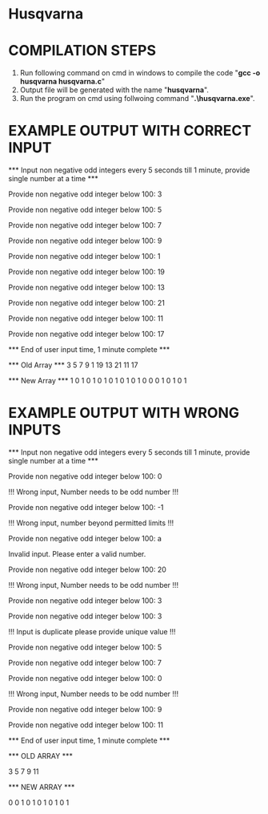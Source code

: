 # Husqvarna
# COMPILATION STEPS

  1. Run following command on cmd in windows to compile the code "**gcc -o husqvarna husqvarna.c**"
  2. Output file will be generated with the name "**husqvarna**".
  3. Run the program on cmd using follwoing command "**.\husqvarna.exe**".

# EXAMPLE OUTPUT WITH CORRECT INPUT

  *** Input non negative odd integers every 5 seconds till 1 minute,
    provide single number at a time ***

  Provide non negative odd integer below 100: 3
  
  Provide non negative odd integer below 100: 5
  
  Provide non negative odd integer below 100: 7
  
  Provide non negative odd integer below 100: 9
  
  Provide non negative odd integer below 100: 1
  
  Provide non negative odd integer below 100: 19
  
  Provide non negative odd integer below 100: 13
  
  Provide non negative odd integer below 100: 21
  
  Provide non negative odd integer below 100: 11
  
  Provide non negative odd integer below 100: 17
  
  *** End of user input time, 1 minute complete ***
  
  *** Old Array ***
  3 5 7 9 1 19 13 21 11 17
  
  *** New Array ***
  1 0 1 0 1 0 1 0 1 0 1 0 1 0 0 0 1 0 1 0 1

  # EXAMPLE OUTPUT WITH WRONG INPUTS

*** Input non negative odd integers every 5 seconds till 1 minute,
    provide single number at a time ***

Provide non negative odd integer below 100: 0

!!! Wrong input, Number needs to be odd number !!!

Provide non negative odd integer below 100: -1

!!! Wrong input, number beyond permitted limits !!!

Provide non negative odd integer below 100: a

Invalid input. Please enter a valid number.

Provide non negative odd integer below 100: 20

!!! Wrong input, Number needs to be odd number !!!

Provide non negative odd integer below 100: 3

Provide non negative odd integer below 100: 3

!!! Input is duplicate please provide unique value !!!

Provide non negative odd integer below 100: 5

Provide non negative odd integer below 100: 7

Provide non negative odd integer below 100: 0

!!! Wrong input, Number needs to be odd number !!!

Provide non negative odd integer below 100: 9

Provide non negative odd integer below 100: 11

*** End of user input time, 1 minute complete ***

*** OLD ARRAY ***

3 5 7 9 11

*** NEW ARRAY ***

0 0 1 0 1 0 1 0 1 0 1
  
